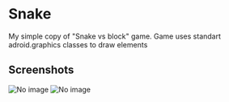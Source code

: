 # Snake
My simple copy of "Snake vs block" game. Game uses standart adroid.graphics classes to draw elements
## Screenshots
![No image](https://snag.gy/VpSPfm.jpg)
![No image](https://snag.gy/85BKyl.jpg)
